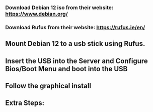 ### Download Debian 12 iso from their website: https://www.debian.org/
### Download Rufus from their website: https://rufus.ie/en/

## Mount Debian 12 to a usb stick using Rufus.

## Insert the USB into the Server and Configure Bios/Boot Menu and boot into the USB

## Follow the graphical install

## Extra Steps:

